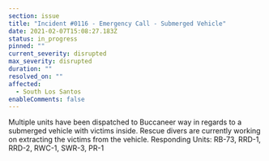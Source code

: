 ```yaml
---
section: issue
title: "Incident #0116 - Emergency Call - Submerged Vehicle"
date: 2021-02-07T15:08:27.183Z
status: in_progress
pinned: ""
current_severity: disrupted
max_severity: disrupted
duration: ""
resolved_on: ""
affected:
  - South Los Santos
enableComments: false
---
```

Multiple units have been dispatched to Buccaneer way in regards to a submerged vehicle with victims inside. Rescue divers are currently working on extracting the victims from the vehicle.
Responding Units: RB-73, RRD-1, RRD-2, RWC-1, SWR-3, PR-1